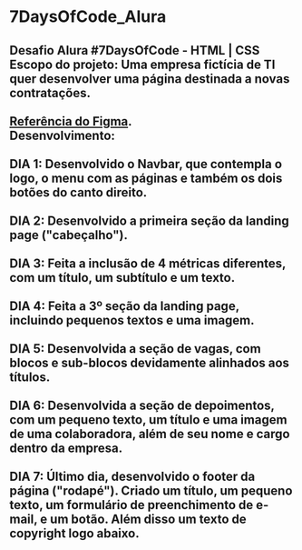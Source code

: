 # 7DaysOfCode_Alura
Desafio Alura #7DaysOfCode - HTML | CSS<br>
Escopo do projeto: Uma empresa fictícia de TI quer desenvolver uma página destinada a novas contratações.<br>
<br>
[Referência do Figma](https://www.figma.com/file/mm3MLozvUDGhDRTxSLlGL5/7daysOfCode-HTML-CSS?type=design&node-id=0-1&mode=design&t=yoThu3i0nbevRCec-0).
<br>
Desenvolvimento:<br>
<br>
DIA 1: Desenvolvido o Navbar, que contempla o logo, o menu com as páginas e também os dois botões do canto direito.<br>
<br>
DIA 2: Desenvolvido a primeira seção da landing page ("cabeçalho").<br>
<br>
DIA 3: Feita a inclusão de 4 métricas diferentes, com um título, um subtítulo e um texto.<br>
<br>
DIA 4: Feita a 3º seção da landing page, incluindo pequenos textos e uma imagem.<br>
<br>
DIA 5: Desenvolvida a seção de vagas, com blocos e sub-blocos devidamente alinhados aos títulos.<br>
<br>
DIA 6: Desenvolvida a seção de depoimentos, com um pequeno texto, um título e uma imagem de uma colaboradora, além de seu nome e cargo dentro da empresa.<br>
<br>
DIA 7: Último dia, desenvolvido o footer da página ("rodapé"). Criado um título, um pequeno texto, um formulário de preenchimento de e-mail, e um botão. Além disso um texto de copyright logo abaixo.<br>
<br>
-
